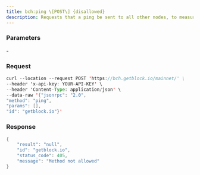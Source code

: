 ```yaml
---
title: bch:ping \[POST\] {disallowed}
description: Requests that a ping be sent to all other nodes, to measure ping time.Results provided in getpeerinfo, pingtime and pingwait fields aredecimal seconds.Ping command is handled in queue with all other commands, so it measuresprocessing backlog, not just network ping.
---
```


### Parameters


\-

### Request

``` java
curl --location --request POST 'https://bch.getblock.io/mainnet/' \
--header 'x-api-key: YOUR-API-KEY' \
--header 'Content-Type: application/json' \
--data-raw '{"jsonrpc": "2.0",
"method": "ping",
"params": [],
"id": "getblock.io"}'
```

###  Response

``` java
{
    "result": "null",
    "id": "getblock.io",
    "status_code": 405,
    "message": "Method not allowed"
}
```

